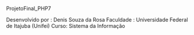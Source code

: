 ProjetoFinal_PHP7

Desenvolvido por : Denis Souza da Rosa 
Faculdade : Universidade Federal de Itajuba (Unifei)
Curso: Sistema da Informação
